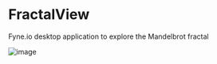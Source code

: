 # FractalView
Fyne.io desktop application to explore the Mandelbrot fractal

![image](https://github.com/uszpel/FractalView/assets/10496404/d8ea9d8d-231c-42f1-a4f9-aeff34753506)

